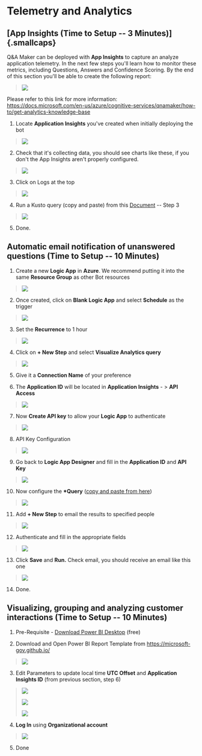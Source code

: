 Telemetry and Analytics 
=======================

[App Insights (Time to Setup -- 3 Minutes)]{.smallcaps}
-------------------------------------------------------

Q&A Maker can be deployed with **App Insights** to capture an analyze
application telemetry. In the next few steps you'll learn how to monitor
these metrics, including Questions, Answers and Confidence Scoring. By
the end of this section you'll be able to create the following report:

> ![](.//media/image24.png)

Please refer to this link for more information:
<https://docs.microsoft.com/en-us/azure/cognitive-services/qnamaker/how-to/get-analytics-knowledge-base>

1.  Locate **Application Insights** you've created when initially
    deploying the bot

> ![](.//media/image25.png)

2.  Check that it's collecting data, you should see charts like these,
    if you don't the App Insights aren't properly configured.

> ![](.//media/image26.png)

3.  Click on Logs at the top

> ![](.//media/image27.png)

4.  Run a Kusto query (copy and paste) from this
    [Document](https://docs.microsoft.com/en-us/azure/cognitive-services/qnamaker/how-to/get-analytics-knowledge-base)
    -- Step 3

> ![](.//media/image28.png)

5.  Done.

Automatic email notification of unanswered questions (Time to Setup -- 10 Minutes)
----------------------------------------------------------------------------------

1.  Create a new **Logic App** in **Azure**. We recommend putting it
    into the same **Resource Group** as other Bot resources

> ![](.//media/image29.png)

2.  Once created, click on **Blank Logic App** and select **Schedule**
    as the trigger

> ![](.//media/image30.png)

3.  Set the **Recurrence** to 1 hour

> ![](.//media/image31.png)

4.  Click on **+ New Step** and select **Visualize Analytics query**

> ![](.//media/image32.png)

5.  Give it a **Connection Name** of your preference

6.  The **Application ID** will be located in **Application Insights** -
    \> **API Access**

> ![](.//media/image33.png)

7.  Now **Create API key** to allow your **Logic App** to authenticate

> ![](.//media/image34.png)

8.  API Key Configuration

> ![](.//media/image35.png)

9.  Go back to **Logic App Designer** and fill in the **Application ID**
    and **API Key**

> ![](.//media/image36.png)

10. Now configure the **\*Query** ([copy and paste from
    here](https://docs.microsoft.com/en-us/azure/cognitive-services/qnamaker/how-to/get-analytics-knowledge-base#unanswered-questions))

> ![](.//media/image37.png)

11. Add **+ New Step** to email the results to specified people

> ![](.//media/image38.png)

12. Authenticate and fill in the appropriate fields

> ![](.//media/image39.png)

13. Click **Save** and **Run.** Check email, you should receive an email
    like this one

> ![](.//media/image40.png)

14. Done.

Visualizing, grouping and analyzing customer interactions (Time to Setup -- 10 Minutes)
---------------------------------------------------------------------------------------

1.  Pre-Requisite - [Download Power BI
    Desktop](https://www.microsoft.com/en-us/download/details.aspx?id=58494)
    (free)

2.  Download and Open Power BI Report Template from
    <https://microsoft-gov.github.io/>

> ![](.//media/image41.png)

3.  Edit Parameters to update local time **UTC Offset** and
    **Application Insights ID** (from previous section, step 6)

> ![](.//media/image42.png)
>
> ![](.//media/image43.png)
>
> ![](.//media/image44.png)

4.  **Log In** using **Organizational account**

> ![](.//media/image45.png)

5.  Done
